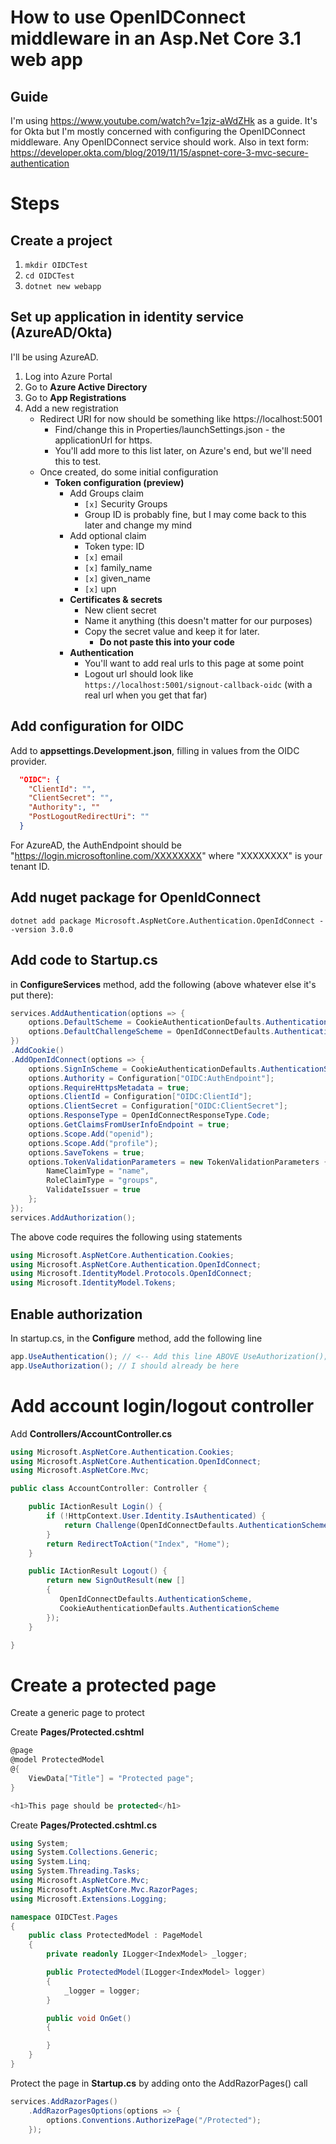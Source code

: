 # How to use OpenIDConnect middleware in an Asp.Net Core 3.1 web app

## Guide
I'm using https://www.youtube.com/watch?v=1zjz-aWdZHk as a guide. It's for Okta but I'm mostly concerned with  configuring the OpenIDConnect middleware. Any OpenIDConnect service should work.
Also in text form: https://developer.okta.com/blog/2019/11/15/aspnet-core-3-mvc-secure-authentication

# Steps

## Create a project
1. `mkdir OIDCTest`
2. `cd OIDCTest`
3. `dotnet new webapp`


## Set up application in identity service (AzureAD/Okta)
I'll be using AzureAD.

1. Log into Azure Portal
2. Go to **Azure Active Directory**
3. Go to **App Registrations**
4. Add a new registration
   * Redirect URI for now should be something like https://localhost:5001
      * Find/change this in Properties/launchSettings.json - the applicationUrl for https.
      * You'll add more to this list later, on Azure's end, but we'll need this to test.
   * Once created, do some initial configuration
     * **Token configuration (preview)**
       * Add Groups claim
            * `[x]` Security Groups
            * Group ID is probably fine, but I may come back to this later and change my mind
        * Add optional claim
            * Token type: ID
            * `[x]` email
            * `[x]` family_name
            * `[x]` given_name
            * `[x]` upn
        *  **Certificates & secrets**
            * New client secret
            * Name it anything (this doesn't matter for our purposes)
            * Copy the secret value and keep it for later.
                * **Do not paste this into your code**
        * **Authentication**
            * You'll want to add real urls to this page at some point
            * Logout url should look like `https://localhost:5001/signout-callback-oidc` (with a real url when you get that far)

## Add configuration for OIDC
Add to **appsettings.Development.json**, filling in values from the OIDC provider.
```json
  "OIDC": {
    "ClientId": "",
    "ClientSecret": "",
    "Authority":, ""
    "PostLogoutRedirectUri": ""
  }
 ```

For AzureAD, the AuthEndpoint should be "https://login.microsoftonline.com/XXXXXXXX" where "XXXXXXXX" is your tenant ID.

## Add nuget package for OpenIdConnect
 `dotnet add package Microsoft.AspNetCore.Authentication.OpenIdConnect --version 3.0.0`

## Add code to Startup.cs
in **ConfigureServices** method, add the following (above whatever else it's put there):
```csharp
services.AddAuthentication(options => {
    options.DefaultScheme = CookieAuthenticationDefaults.AuthenticationScheme;
    options.DefaultChallengeScheme = OpenIdConnectDefaults.AuthenticationScheme;
})
.AddCookie()
.AddOpenIdConnect(options => {
    options.SignInScheme = CookieAuthenticationDefaults.AuthenticationScheme;
    options.Authority = Configuration["OIDC:AuthEndpoint"];
    options.RequireHttpsMetadata = true;
    options.ClientId = Configuration["OIDC:ClientId"];
    options.ClientSecret = Configuration["OIDC:ClientSecret"];
    options.ResponseType = OpenIdConnectResponseType.Code;
    options.GetClaimsFromUserInfoEndpoint = true;
    options.Scope.Add("openid");
    options.Scope.Add("profile");
    options.SaveTokens = true;
    options.TokenValidationParameters = new TokenValidationParameters {
        NameClaimType = "name",
        RoleClaimType = "groups",
        ValidateIssuer = true
    };
});
services.AddAuthorization();
```

The above code requires the following using statements
```csharp
using Microsoft.AspNetCore.Authentication.Cookies;
using Microsoft.AspNetCore.Authentication.OpenIdConnect;
using Microsoft.IdentityModel.Protocols.OpenIdConnect;
using Microsoft.IdentityModel.Tokens;
```

## Enable authorization
In startup.cs, in the **Configure** method, add the following line

```csharp
app.UseAuthentication(); // <-- Add this line ABOVE UseAuthorization();
app.UseAuthorization(); // I should already be here
```

# Add account login/logout controller
Add **Controllers/AccountController.cs**
```csharp
using Microsoft.AspNetCore.Authentication.Cookies;
using Microsoft.AspNetCore.Authentication.OpenIdConnect;
using Microsoft.AspNetCore.Mvc;

public class AccountController: Controller {

    public IActionResult Login() {
        if (!HttpContext.User.Identity.IsAuthenticated) {
            return Challenge(OpenIdConnectDefaults.AuthenticationScheme);
        }
        return RedirectToAction("Index", "Home");
    }

    public IActionResult Logout() {
        return new SignOutResult(new []
        {
           OpenIdConnectDefaults.AuthenticationScheme,
           CookieAuthenticationDefaults.AuthenticationScheme
        });
    }

}
```

# Create a protected page
Create a generic page to protect

Create **Pages/Protected.cshtml**
```csharp
@page
@model ProtectedModel
@{
    ViewData["Title"] = "Protected page";
}

<h1>This page should be protected</h1>
```

Create **Pages/Protected.cshtml.cs**
```csharp
using System;
using System.Collections.Generic;
using System.Linq;
using System.Threading.Tasks;
using Microsoft.AspNetCore.Mvc;
using Microsoft.AspNetCore.Mvc.RazorPages;
using Microsoft.Extensions.Logging;

namespace OIDCTest.Pages
{
    public class ProtectedModel : PageModel
    {
        private readonly ILogger<IndexModel> _logger;

        public ProtectedModel(ILogger<IndexModel> logger)
        {
            _logger = logger;
        }

        public void OnGet()
        {

        }
    }
}
```

Protect the page in **Startup.cs** by adding onto the AddRazorPages() call

```csharp
services.AddRazorPages()
    .AddRazorPagesOptions(options => {
        options.Conventions.AuthorizePage("/Protected");
    });
```
